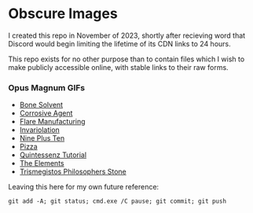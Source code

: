 # Obscure Images

I created this repo in November of 2023, shortly after recieving word that Discord would begin limiting the lifetime of its CDN links to 24 hours.

This repo exists for no other purpose than to contain files which I wish to make publicly accessible online, with stable links to their raw forms.

### Opus Magnum GIFs
- [Bone Solvent](https://cdn.jsdelivr.net/gh/Obscure2020/Obscure_Images/Opus_Magnum_GIFs/Bone_Solvent.gif)
- [Corrosive Agent](https://cdn.jsdelivr.net/gh/Obscure2020/Obscure_Images/Opus_Magnum_GIFs/Corrosive_Agent.gif)
- [Flare Manufacturing](https://cdn.jsdelivr.net/gh/Obscure2020/Obscure_Images/Opus_Magnum_GIFs/Flare_Manufacturing.gif)
- [Invariolation](https://cdn.jsdelivr.net/gh/Obscure2020/Obscure_Images/Opus_Magnum_GIFs/Invariolation.gif)
- [Nine Plus Ten](https://cdn.jsdelivr.net/gh/Obscure2020/Obscure_Images/Opus_Magnum_GIFs/Nine_Plus_Ten.gif)
- [Pizza](https://cdn.jsdelivr.net/gh/Obscure2020/Obscure_Images/Opus_Magnum_GIFs/Pizza.gif)
- [Quintessenz Tutorial](https://cdn.jsdelivr.net/gh/Obscure2020/Obscure_Images/Opus_Magnum_GIFs/Quintessenz_Tutorial.gif)
- [The Elements](https://cdn.jsdelivr.net/gh/Obscure2020/Obscure_Images/Opus_Magnum_GIFs/The_Elements.gif)
- [Trismegistos Philosophers Stone](https://cdn.jsdelivr.net/gh/Obscure2020/Obscure_Images/Opus_Magnum_GIFs/Trismegistos_Philosophers_Stone.gif)

Leaving this here for my own future reference:
```
git add -A; git status; cmd.exe /C pause; git commit; git push
```
